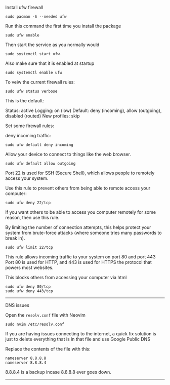 Install ufw firewall
```
sudo pacman -S --needed ufw
```

Run this command the first time you install the package
```
sudo ufw enable
```

Then start the service as you normally would
```
sudo systemctl start ufw
```

Also make sure that it is enabled at startup
```
sudo systemctl enable ufw
```

To veiw the current firewall rules:
```
sudo ufw status verbose
```

This is the default:

Status: active
Logging: on (low)
Default: deny (incoming), allow (outgoing), disabled (routed)
New profiles: skip

Set some firewall rules:

deny incoming traffic:
```
sudo ufw default deny incoming
```

Allow your device to connect to things like the web browser.
```
sudo ufw default allow outgoing
```


Port 22 is used for SSH (Secure Shell), 
which allows people to remotely access your system.

Use this rule to prevent others from being able to remote access your computer:
```
sudo ufw deny 22/tcp
```

If you want others to be able to access you computer remotely for some reason,
then use this rule.

 By limiting the number of connection attempts, this helps protect your system 
from brute-force attacks (where someone tries many passwords to break in).
```
sudo ufw limit 22/tcp
```

This rule allows incoming traffic to your system on port 80 and port 443
Port 80 is used for HTTP, 
and 443 is used for HTTPS the protocol that powers most websites.

This blocks others from accessing your computer via html
```
sudo ufw deny 80/tcp
sudo ufw deny 443/tcp
```
_______________________________________________________________________________

DNS issues

Open the `resolv.conf` file with Neovim
```
sudo nvim /etc/resolv.conf
```

If you are having issues connecting to the internet, a quick fix solution
is just to delete everything that is in that file and use Google Public DNS

Replace the contents of the file with this:

```
nameserver 8.8.8.8
nameserver 8.8.8.4

```

8.8.8.4 is a backup incase 8.8.8.8 ever goes down.


_______________________________________________________________________________
